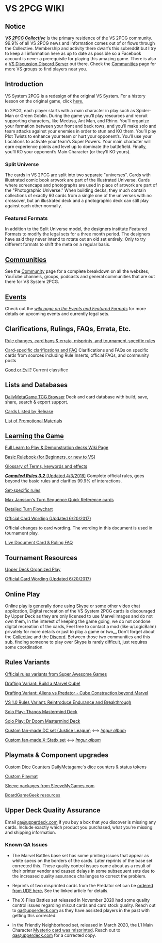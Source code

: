 # **VS 2PCG WIKI**

## **Notice**

[***VS 2PCG Collective***](https://www.facebook.com/groups/860168987351982/)  Is the primary residence of the VS 2PCG community.  99.9% of all VS 2PCG news and information comes out of or flows through the Collective.  Membership and activity there dwarfs this subreddit but I try to keep all information here as up to date as possible so a Facebook account is never a  prerequisite for playing this amazing game.  There is also a [VS Discussion Discord Server](https://discordapp.com/invite/MsSCTdq) out there.  Check the [Communities](https://www.reddit.com/r/VS2PCG/wiki/community) page for more VS groups to find players near you.

## **Introduction**

VS System 2PCG is a redesign of the original VS System.  For a history lesson on the original game, click [here.](https://www.reddit.com/r/VS2PCG/wiki/history)

In 2PCG, each player starts with a main character in play such as Spider-Man or Green Goblin. During the game you’ll play resources and recruit supporting characters, like Medusa, Ant Man, and Rhino. You’ll organize your formation between your front and back rows, and you’ll make solo and team attacks against your enemies in order to stun and KO them. You’ll play Plot Twists to enhance your team or hurt your opponent’s. You’ll use your Locations to activate your team’s Super Powers. Your main character will earn experience points and level up to dominate the battlefield. Finally, you’ll KO your opponent’s Main Character (or they’ll KO yours).

### **Split Universe**

The cards in VS 2PCG are split into two separate "universes".  Cards with illustrated comic book artwork are part of the Illustrated Universe.  Cards where screencaps and photographs are used in place of artwork are part of the "Photographic Universe."  When building decks, they much contain collections of exactly 60 cards from a single one of the universes with no crossover, but an illustrated deck and a photographic deck can still play against each other normally.

### **Featured Formats**

In addition to the Split Universe model, the designers institute Featured Formats to modify the legal sets for a three month period.  The designers have said they never intend to rotate out an old set entirely.  Only to try different formats to shift the meta on a regular basis.

## **[Communities](https://www.reddit.com/r/VS2PCG/wiki/community)**

See the [Community](https://www.reddit.com/r/VS2PCG/wiki/community) page for a complete breakdown on all the websites, YouTube channels, groups, podcasts and general communities that are out there for VS System 2PCG.

## [**Events**](https://www.reddit.com/r/VS2PCG/wiki/events)

Check out the [*wiki page on the Events and Featured Formats*](https://www.reddit.com/r/VS2PCG/wiki/events) for more details on upcoming events and currently legal sets.

## **Clarifications, Rulings, FAQs, Errata, Etc.**

[Rule changes, card bans & errata, misprints, and tournament-specific rules](https://www.reddit.com/r/VS2PCG/wiki/rulings)

[Card-specific clarifications and FAQ](https://www.reddit.com/r/VS2PCG/wiki/rules-insert) Clarifications and FAQs on specific cards from sources including Rule Inserts, official FAQs, and community posts

[Good or Evil?](https://www.reddit.com/r/VS2PCG/wiki/good_or_evil) Current classifiec

## **Lists and Databases**

[DailyMetaGame TCG Browser](http://vs.tcgbrowser.com/#!/cards) Deck and card database with build, save, share, search & export support.

[Cards Listed by Release](https://www.reddit.com/r/VS2PCG/wiki/card-lists)

[List of Promotional Materials](https://www.reddit.com/r/VS2PCG/wiki/promos)

## [**Learning the Game**](https://www.reddit.com/r/VS2PCG/wiki/how-to-play)

[Full Learn to Play & Demonstration decks Wiki Page](https://www.reddit.com/r/VS2PCG/wiki/how-to-play)

[Basic Rulebook (for Beginners, or new to VS)](http://www.upperdeck.com/OP/RuleBooks/Vs_2PCG_Alien_Rules.pdf)

[Glossary of Terms, keywords and effects](https://www.reddit.com/r/VS2PCG/wiki/glossary)

[***Compiled Rules 3.2*** (Updated 4/3/2018)](https://docs.google.com/document/d/1nF6Wh6sNSTgopLu9-3p4P58LSq-pC-bxInOnBTvhRwc/edit)  Complete official rules, goes beyond the basic rules and clarifies 99.9% of interactions.

[Set-specific rules](http://www.upperdeck.com/op/GameRules.aspx)

[Max Jansson's Turn Sequence Quick Reference cards](https://docs.google.com/document/d/1d8gcH95KyW-QaOeBCvJePuf-V-a5-MewJ2KMk-KP2vE/edit)

[Detailed Turn Flowchart](https://i.imgur.com/DQOYFyf.png)

[Official Card Wording (Updated 6/20/2017)](https://docs.google.com/spreadsheets/d/1_PleEi0K_Kk13JeaFUe65-R-oW0Esko3k2hObRAh21U/edit#gid=0)

Official changes to card wording.  The wording in this document is used in tournament play.

[Live Document Card & Ruling FAQ](https://docs.google.com/spreadsheets/d/1gLys7fnWZkKv1MHIYMdfY8H8wvHDVcmqH-TI5prjjKU/edit#gid=2117603458)

## **Tournament Resources**

[Upper Deck Organized Play](http://www.upperdeck.com/op/)

[Official Card Wording (Updated 6/20/2017)](https://docs.google.com/spreadsheets/d/1_PleEi0K_Kk13JeaFUe65-R-oW0Esko3k2hObRAh21U/edit#gid=0)

## **Online Play**

Online play is generally done using Skype or some other video chat application[.](https://steamcommunity.com/sharedfiles/filedetails/?id=918650085 "Online Play")  Digital recreation of the VS System 2PCG cards is discouraged by Upper Deck as they are only licensed to use Marvel images and do not own them[.](https://steamcommunity.com/sharedfiles/filedetails/?id=918650085 "Online Play")  In the interest of keeping the game going, we do not condone digital recreation of the cards[.](https://steamcommunity.com/sharedfiles/filedetails/?id=918650085 "Online Play")  Feel free to contact a mod (like u/LogicBalm) privately for more details or just to play a game or two[.](https://steamcommunity.com/sharedfiles/filedetails/?id=918650085 "Online Play")[.](https://steamcommunity.com/sharedfiles/filedetails/?id=918650085 "Online Play")[.](https://steamcommunity.com/sharedfiles/filedetails/?id=918650085 "Online Play")  Don't forget about the [Collective](https://www.facebook.com/groups/860168987351982/) and the [Discord](https://discordapp.com/invite/MsSCTdq).  Between those two communities and this sub, finding someone to play over Skype is rarely difficult, just requires some coordination.

## **Rules Variants**

[Official rules variants from Super Awesome Games](https://www.reddit.com/r/VS2PCG/comments/6n3v94/official_vs_2pcg_casual_scenarios/)

[Drafting Variant: Build a Marvel Cube!](https://docs.google.com/document/d/1Xt3E74VpfgekmvD-MrGQwqXpr6ck3_4RT7g_3AhYjRQ/edit)

[Drafting Variant: Aliens vs Predator - Cube Construction beyond Marvel](https://docs.google.com/document/d/1iMf_ZtrpGL6Y1ux1mNAcQGJ1HAj0SS4bvVmXmcyseiQ/edit?fbclid=IwAR2Ln_g7sYHLSYYpRGlyjW0cid-v1Bf2Xu3kHQTpCQIIQvqFSaHr7LigxdY)

[VS 1.0 Rules Variant: Reintroduce Endurance and Breakthrough](https://theplayset.com/2018/03/15/a-new-way-to-play/)

[Solo Play: Thanos Mastermind Deck](https://boardgamegeek.com/filepage/162053/single-co-op-thanos-deck-mastermind-format)

[Solo Play: Dr Doom Mastermind Deck](https://boardgamegeek.com/filepage/161758/single-co-op-dr-doom-deck-mastermind-format)

[Custom fan-made DC set (Justice League)](https://boardgamegeek.com/filepage/155387/jla-10) <-->  [*Imgur album*](https://imgur.com/a/wCz26)

[Custom fan-made X-Statix set](https://boardgamegeek.com/filepage/155326/x-statix-mini-expansion-101) <--> [*Imgur album*](https://imgur.com/a/CJ0k0)

## **Playmats & Component upgrades**

[Custom Dice Counters](https://goo.gl/X6BPDn)    DailyMetagame's dice counters & status tokens

[Custom Playmat](https://www.inkedgaming.com/products/daily-metagame-versus-playmat)

[Sleeve packages from SleeveMyGames.com](https://sleevemygames.com/products/tcg-trading-card-games-1)

[BoardGameGeek resources](https://boardgamegeek.com/boardgame/178892/vs-system-2pcg-marvel-battles/files)

## **Upper Deck Quality Assurance**

Email qa@upperdeck.com if you buy a box that you discover is missing any cards.  Include exactly which product you purchased, what you're missing and shipping information.

### Known QA Issues

* The Marvel Battles base set has some printing issues that appear as white specs on the borders of the cards.  Later reprints of the base set corrected this.  These quality control issues came about as a result of their printer vendor and caused delays in some subsequent sets due to the increased quality assurance challenges to correct the problem.

* Reprints of two misprinted cards from the Predator set can be [ordered from UDE here.](http://upperdeckblog.com/2018/01/vs-system-2pcg-the-predator-battles-card-replacement-redemption/)  See the linked article for details.

* The X-Files Battles set released in November 2020 had some quality control issues regarding miscut cards and card stock quality.  Reach out to qa@upperdeck.com as they have assisted players in the past with getting this corrected.

* In the Friendly Neighborhood set, released in March 2020, the L1 Main Character [Mysterio card was misprinted](https://www.upperdeckblog.com/2020/03/vs-system-2pcg-friendly-neighborhood-card-preview-mysterious/?fbclid=IwAR0Fuo-OuTRNMy2Urd5l-wLPZtrnAg4Nsx70IBAonWCNN72WcPEgBMUvWlA).  Reach out to qa@upperdeck.com for a corrected copy.
<!--stackedit_data:
eyJoaXN0b3J5IjpbLTIwMjkwMzAxNDAsLTE2NjIwOTA3ODFdfQ
==
-->